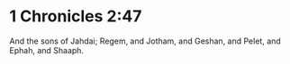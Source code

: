 # 1 Chronicles 2:47

And the sons of Jahdai; Regem, and Jotham, and Geshan, and Pelet, and Ephah, and Shaaph.